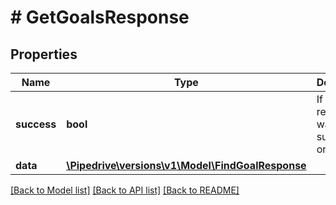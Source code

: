 # # GetGoalsResponse

## Properties

Name | Type | Description | Notes
------------ | ------------- | ------------- | -------------
**success** | **bool** | If the request was successful or not | [optional]
**data** | [**\Pipedrive\versions\v1\Model\FindGoalResponse**](FindGoalResponse.md) |  | [optional]

[[Back to Model list]](../README.md#documentation-for-models) [[Back to API list]](../README.md#documentation-for-api-endpoints) [[Back to README]](../README.md)
